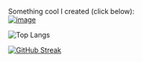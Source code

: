 
Something cool I created (click below): </br>
<a href="https://opensea.io/assets/0x495f947276749ce646f68ac8c248420045cb7b5e/52180486101746375649058139402698652356416839793934344850186858214516047478785">![image](https://img.shields.io/badge/NFT-BitSlayer-blue?style=for-the-badge&logo=appveyor) </a>


<!---
mlyk1234/mlyk1234 is a ✨ less special ✨ repository because its `README.md` (this file) appears on your GitHub profile.
--->

 ![Top Langs](https://github-readme-stats.vercel.app/api/top-langs/?username=mlyk1234&theme=tokyonight)

[![GitHub Streak](https://streak-stats.demolab.com/?user=mlyk1234)](https://git.io/streak-stats)


